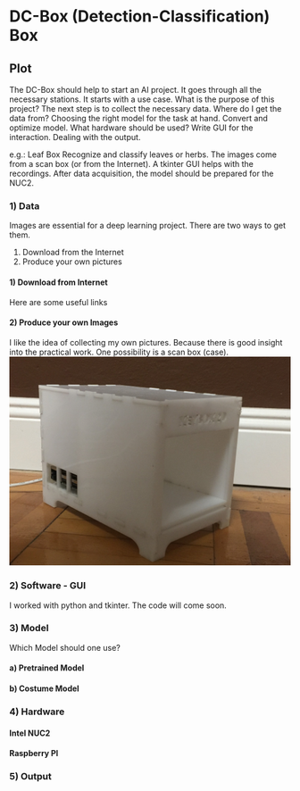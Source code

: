 # DC-Box (Detection-Classification) Box
## Plot
The DC-Box should help to start an AI project. It goes through all the necessary stations.
It starts with a use case. What is the purpose of this project? The next step is to collect the necessary data. Where do I get the data from? Choosing the right model for the task at hand. Convert and optimize model. What hardware should be used? Write GUI for the interaction. Dealing with the output.

e.g.: Leaf Box
Recognize and classify leaves or herbs. The images come from a scan box (or from the Internet). A tkinter GUI helps with the recordings. After data acquisition, the model should be prepared for the NUC2.


### 1) Data
Images are essential for a deep learning project. There are two ways to get them.
1) Download from the Internet
2) Produce your own pictures

#### 1) Download from Internet
Here are some useful links

#### 2) Produce your own Images
I like the idea of collecting my own pictures. Because there is good insight into the practical work.
One possibility is a scan box (case).
![](IMG_3887.jpg)

### 2) Software - GUI
I worked with python and tkinter. The code will come soon.

### 3) Model
Which Model should one use? 
#### a) Pretrained Model

#### b) Costume Model

### 4) Hardware
#### Intel NUC2
#### Raspberry PI

### 5) Output
